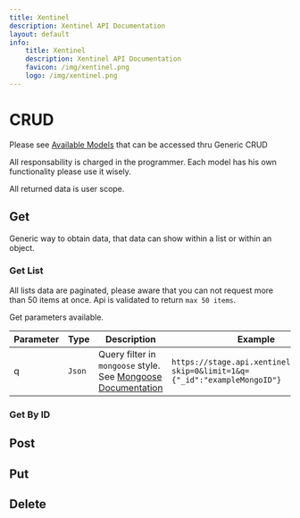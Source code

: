 ```yaml
---
title: Xentinel
description: Xentinel API Documentation
layout: default
info:
    title: Xentinel
    description: Xentinel API Documentation
    favicon: /img/xentinel.png
    logo: /img/xentinel.png
---
```



# CRUD

Please see [Available Models](../models) that can be accessed thru Generic CRUD

All responsability is charged in the programmer. Each model has his own functionality please use it wisely.

All returned data is user scope.

## Get

Generic way to obtain data, that data can show within a list or within an object.

### Get List

All lists data are paginated, please aware that you can not request more than 50 items at once. Api is validated to return `max 50 items`.

Get parameters available.

| Parameter | Type | Description | Example |
|---|---|---|---|
|q|`Json`|Query filter in `mongoose` style. See [Mongoose Documentation](http://mongoosejs.com/docs/4.x/docs/queries.html) | `https://stage.api.xentinel.io/users/?skip=0&limit=1&q={"_id":"exampleMongoID"}`

### Get By ID

## Post

## Put

## Delete